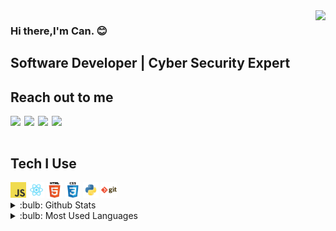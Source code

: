 <img src="https://media3.giphy.com/media/d89g6Ln84zpnsG5A0X/giphy.gif?cid=ecf05e474ewrbvqtjcdb8svq1nuxzgfr5f3cfvtcqkqkcfuv&rid=giphy.gif&ct=g" align="right" widht="400" height="200">

### Hi there,I'm Can. :blush:

## Software Developer | Cyber Security Expert

## Reach out to me

[<img width="22" src="https://unpkg.com/simple-icons@v6/icons/youtube.svg" align="left"/>][youtube]
[<img width="22" src="https://unpkg.com/simple-icons@v6/icons/twitter.svg" align="left"/>][twitter]
[<img width="22" src="https://unpkg.com/simple-icons@v6/icons/twitter.svg" align="left"/>][twitter2]
[<img width="22" src="https://unpkg.com/simple-icons@v6/icons/instagram.svg" align="left"/>][instagram]

<br />
<br />



## Tech I Use
<img src="https://raw.githubusercontent.com/github/explore/80688e429a7d4ef2fca1e82350fe8e3517d3494d/topics/javascript/javascript.png" widht="25" height="25">
<img src="https://raw.githubusercontent.com/github/explore/80688e429a7d4ef2fca1e82350fe8e3517d3494d/topics/react/react.png" widht="25" height="25">
<img src="https://raw.githubusercontent.com/github/explore/80688e429a7d4ef2fca1e82350fe8e3517d3494d/topics/html/html.png" widht="25" height="25">
<img src="https://raw.githubusercontent.com/github/explore/80688e429a7d4ef2fca1e82350fe8e3517d3494d/topics/css/css.png" widht="25" height="25">
<img src="https://raw.githubusercontent.com/github/explore/80688e429a7d4ef2fca1e82350fe8e3517d3494d/topics/python/python.png" widht="25" height="25">
<img src="https://raw.githubusercontent.com/github/explore/80688e429a7d4ef2fca1e82350fe8e3517d3494d/topics/git/git.png" widht="25" height="25">

<br />

<details>
<summary>:bulb: Github Stats</summary>
<img src="https://github-readme-stats.vercel.app/api?username=elzemefsanesi&theme=radical">
</details>
<details>
<summary>:bulb: Most Used Languages</summary>
<img src="https://github-readme-stats.vercel.app/api/top-langs/?username=anuraghazra&layout=compact">
</details>


[youtube]: https://www.youtube.com/c/Elzem-xSadeceBenimsin
[twitter]:  https://twitter.com/xSadeceBenimsin
[twitter2]: https://twitter.com/ElzemTHT
[instagram]: https://www.instagram.com/canaksx/
